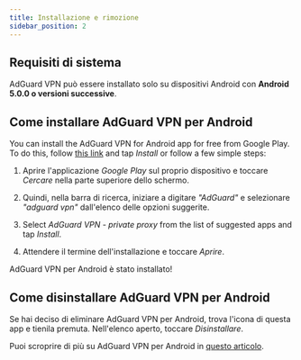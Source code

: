 ```yaml
---
title: Installazione e rimozione
sidebar_position: 2
---
```


## Requisiti di sistema

AdGuard VPN può essere installato solo su dispositivi Android con **Android 5.0.0 o versioni successive**.

## Come installare AdGuard VPN per Android

You can install the AdGuard VPN for Android app for free from Google Play. To do this, follow [this link](https://play.google.com/store/apps/details?id=com.adguard.vpn) and tap *Install* or follow a few simple steps:

1. Aprire l'applicazione *Google Play* sul proprio dispositivo e toccare *Cercare* nella parte superiore dello schermo.

2. Quindi, nella barra di ricerca, iniziare a digitare *"AdGuard"* e selezionare *"adguard vpn"* dall'elenco delle opzioni suggerite.

3. Select *AdGuard VPN - private proxy* from the list of suggested apps and tap *Install*.

4. Attendere il termine dell'installazione e toccare *Aprire*.

AdGuard VPN per Android è stato installato!

## Come disinstallare AdGuard VPN per Android

Se hai deciso di eliminare AdGuard VPN per Android, trova l'icona di questa app e tienila premuta. Nell'elenco aperto, toccare *Disinstallare*.

Puoi scroprire di più su AdGuard VPN per Android in [questo articolo](/adguard-vpn-for-android/overview).
